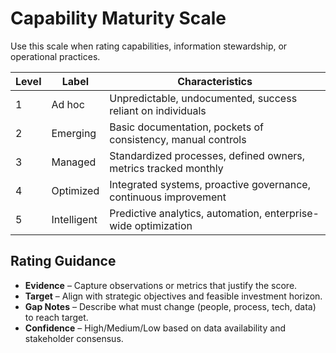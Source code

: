 <!-- Powered by BMAD™ Core -->

# Capability Maturity Scale

Use this scale when rating capabilities, information stewardship, or operational practices.

| Level | Label       | Characteristics                                                  |
| ----- | ----------- | ---------------------------------------------------------------- |
| 1     | Ad hoc      | Unpredictable, undocumented, success reliant on individuals      |
| 2     | Emerging    | Basic documentation, pockets of consistency, manual controls     |
| 3     | Managed     | Standardized processes, defined owners, metrics tracked monthly  |
| 4     | Optimized   | Integrated systems, proactive governance, continuous improvement |
| 5     | Intelligent | Predictive analytics, automation, enterprise-wide optimization   |

## Rating Guidance

- **Evidence** – Capture observations or metrics that justify the score.
- **Target** – Align with strategic objectives and feasible investment horizon.
- **Gap Notes** – Describe what must change (people, process, tech, data) to reach target.
- **Confidence** – High/Medium/Low based on data availability and stakeholder consensus.
